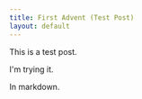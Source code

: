 ```yaml
---
title: First Advent (Test Post)
layout: default
---
```


This is a test post.

I'm trying it.

In markdown.